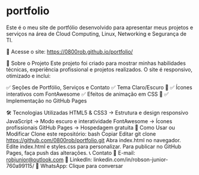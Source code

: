 # portfolio
Este é o meu site de portfólio desenvolvido para apresentar meus projetos e serviços na área de Cloud Computing, Linux, Networking e Segurança de TI.

🔗 Acesse o site: https://0800rob.github.io/portfolio/

📌 Sobre o Projeto
Este projeto foi criado para mostrar minhas habilidades técnicas, experiência profissional e projetos realizados. O site é responsivo, otimizado e inclui:

✅ Seções de Portfólio, Serviços e Contato
✅ Tema Claro/Escuro 🌙
✅ Ícones interativos com FontAwesome
✅ Efeitos de animação em CSS 🎨
✅ Implementação no GitHub Pages

🛠️ Tecnologias Utilizadas
HTML5 & CSS3 → Estrutura e design responsivo
JavaScript → Modo escuro e interatividade
FontAwesome → Ícones profissionais
GitHub Pages → Hospedagem gratuita
📂 Como Usar ou Modificar
Clone este repositório:
bash
Copiar
Editar
git clone https://github.com/0800rob/portfolio.git
Abra index.html no navegador.
Edite index.html e styles.css para personalizar.
Para publicar no GitHub Pages, faça push das alterações.
📞 Contato
📧 E-mail: robjunior@outlook.com
💼 LinkedIn: linkedin.com/in/robson-junior-760a99115/
📱 WhatsApp: Clique para conversar
